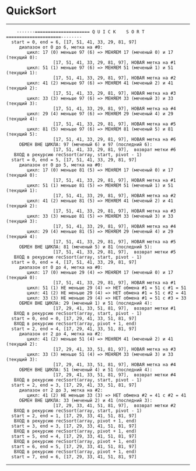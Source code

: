 # QuickSort

***

        -------===================== Q U I C K    S O R T =====================--------
      start = 0, end = 6, [17, 51, 41, 33, 29, 81, 97]
         диапазон от 0 до 6, метка на #0:
            цикл: 17 (0) меньше 97 (6) => МЕНЯЕМ 17 (меченый 0) и 17 (текущий 0):
                      [17, 51, 41, 33, 29, 81, 97], НОВАЯ метка на #1
            цикл: 51 (1) меньше 97 (6) => МЕНЯЕМ 51 (меченый 1) и 51 (текущий 1):
                      [17, 51, 41, 33, 29, 81, 97], НОВАЯ метка на #2
            цикл: 41 (2) меньше 97 (6) => МЕНЯЕМ 41 (меченый 2) и 41 (текущий 2):
                      [17, 51, 41, 33, 29, 81, 97], НОВАЯ метка на #3
            цикл: 33 (3) меньше 97 (6) => МЕНЯЕМ 33 (меченый 3) и 33 (текущий 3):
                      [17, 51, 41, 33, 29, 81, 97], НОВАЯ метка на #4
            цикл: 29 (4) меньше 97 (6) => МЕНЯЕМ 29 (меченый 4) и 29 (текущий 4):
                      [17, 51, 41, 33, 29, 81, 97], НОВАЯ метка на #5
            цикл: 81 (5) меньше 97 (6) => МЕНЯЕМ 81 (меченый 5) и 81 (текущий 5):
                      [17, 51, 41, 33, 29, 81, 97], НОВАЯ метка на #6
         ОБМЕН ВНЕ ЦИКЛА: 97 (меченый 6) и 97 (последний 6):
                      [17, 51, 41, 33, 29, 81, 97],  возврат метки #6
       ВХОД в рекурсию recSsort(array, start, pivot - 1)
      start = 0, end = 5, [17, 51, 41, 33, 29, 81, 97]
         диапазон от 0 до 5, метка на #0:
            цикл: 17 (0) меньше 81 (5) => МЕНЯЕМ 17 (меченый 0) и 17 (текущий 0):
                      [17, 51, 41, 33, 29, 81, 97], НОВАЯ метка на #1
            цикл: 51 (1) меньше 81 (5) => МЕНЯЕМ 51 (меченый 1) и 51 (текущий 1):
                      [17, 51, 41, 33, 29, 81, 97], НОВАЯ метка на #2
            цикл: 41 (2) меньше 81 (5) => МЕНЯЕМ 41 (меченый 2) и 41 (текущий 2):
                      [17, 51, 41, 33, 29, 81, 97], НОВАЯ метка на #3
            цикл: 33 (3) меньше 81 (5) => МЕНЯЕМ 33 (меченый 3) и 33 (текущий 3):
                      [17, 51, 41, 33, 29, 81, 97], НОВАЯ метка на #4
            цикл: 29 (4) меньше 81 (5) => МЕНЯЕМ 29 (меченый 4) и 29 (текущий 4):
                      [17, 51, 41, 33, 29, 81, 97], НОВАЯ метка на #5
         ОБМЕН ВНЕ ЦИКЛА: 81 (меченый 5) и 81 (последний 5):
                      [17, 51, 41, 33, 29, 81, 97],  возврат метки #5
       ВХОД в рекурсию recSsort(array, start, pivot - 1)
      start = 0, end = 4, [17, 51, 41, 33, 29, 81, 97]
         диапазон от 0 до 4, метка на #0:
            цикл: 17 (0) меньше 29 (4) => МЕНЯЕМ 17 (меченый 0) и 17 (текущий 0):
                      [17, 51, 41, 33, 29, 81, 97], НОВАЯ метка на #1
            цикл: 51 (1) НЕ меньше 29 (4) => НЕТ обмена #1 = 51 c #1 = 51
            цикл: 41 (2) НЕ меньше 29 (4) => НЕТ обмена #1 = 51 c #2 = 41
            цикл: 33 (3) НЕ меньше 29 (4) => НЕТ обмена #1 = 51 c #3 = 33
         ОБМЕН ВНЕ ЦИКЛА: 29 (меченый 1) и 51 (последний 4):
                      [17, 29, 41, 33, 51, 81, 97],  возврат метки #1
       ВХОД в рекурсию recSsort(array, start, pivot - 1)
      start = 0, end = 0, [17, 29, 41, 33, 51, 81, 97]
       ВХОД в рекурсию recSsort(array, pivot + 1, end)
      start = 2, end = 4, [17, 29, 41, 33, 51, 81, 97]
         диапазон от 2 до 4, метка на #2:
            цикл: 41 (2) меньше 51 (4) => МЕНЯЕМ 41 (меченый 2) и 41 (текущий 2):
                      [17, 29, 41, 33, 51, 81, 97], НОВАЯ метка на #3
            цикл: 33 (3) меньше 51 (4) => МЕНЯЕМ 33 (меченый 3) и 33 (текущий 3):
                      [17, 29, 41, 33, 51, 81, 97], НОВАЯ метка на #4
         ОБМЕН ВНЕ ЦИКЛА: 51 (меченый 4) и 51 (последний 4):
                      [17, 29, 41, 33, 51, 81, 97],  возврат метки #4
       ВХОД в рекурсию recSsort(array, start, pivot - 1)
      start = 2, end = 3, [17, 29, 41, 33, 51, 81, 97]
         диапазон от 2 до 3, метка на #2:
            цикл: 41 (2) НЕ меньше 33 (3) => НЕТ обмена #2 = 41 c #2 = 41
         ОБМЕН ВНЕ ЦИКЛА: 33 (меченый 2) и 41 (последний 3):
                      [17, 29, 33, 41, 51, 81, 97],  возврат метки #2
       ВХОД в рекурсию recSsort(array, start, pivot - 1)
      start = 2, end = 1, [17, 29, 33, 41, 51, 81, 97]
       ВХОД в рекурсию recSsort(array, pivot + 1, end)
      start = 3, end = 3, [17, 29, 33, 41, 51, 81, 97]
       ВХОД в рекурсию recSsort(array, pivot + 1, end)
      start = 5, end = 4, [17, 29, 33, 41, 51, 81, 97]
       ВХОД в рекурсию recSsort(array, pivot + 1, end)
      start = 6, end = 5, [17, 29, 33, 41, 51, 81, 97]
       ВХОД в рекурсию recSsort(array, pivot + 1, end)
      start = 7, end = 6, [17, 29, 33, 41, 51, 81, 97]
          
***
